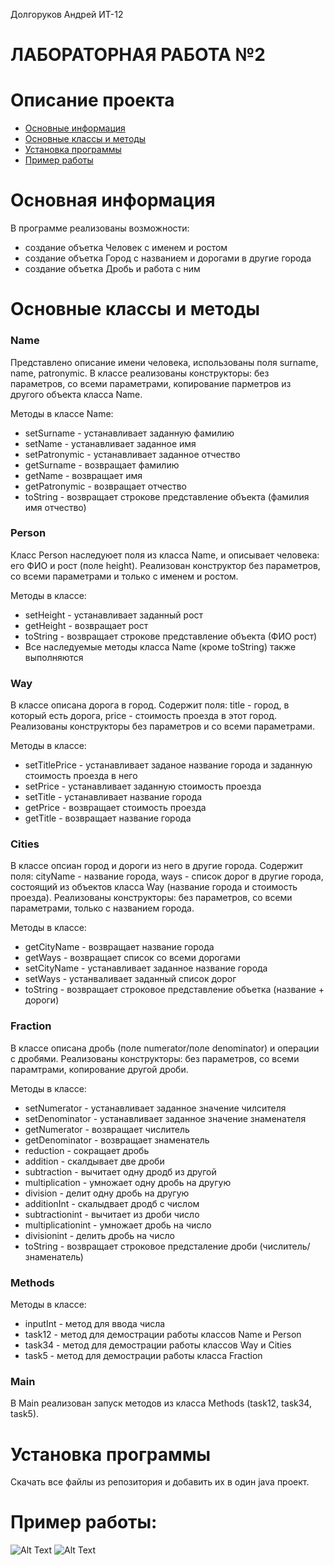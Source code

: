 Долгоруков Андрей ИТ-12
# ЛАБОРАТОРНАЯ РАБОТА №2

# Описание проекта
- [Основные информация](#Информация)
- [Основные классы и методы](#Методы)
- [Установка программы](#Установка)
- [Пример работы](#Пример)

<a name="Информация"></a> 
# Основная информация

В программе реализованы возможности:
- создание объетка Человек с именем и ростом
- создание объетка Город с названием и дорогами в другие города
- создание объетка Дробь и работа с ним

<a name="Методы"></a>
# Основные классы и методы
<h3> Name </h3> 

Представлено описание имени человека, использованы поля surname, name, patronymic. В классе реализованы конструкторы: без параметров, со всеми параметрами, копирование парметров из другого объекта класса Name. 

Методы в классе Name:
- setSurname - устанавливает заданную фамилию
- setName - устанавливает заданное имя
- setPatronymic - устанавливает заданное отчество
- getSurname - возвращает фамилию
- getName - возвращает имя
- getPatronymic - возвращает отчество
- toString - возвращает строкове представление объекта (фамилия имя отчество)

<h3> Person </h3>

Класс Person наследуюет поля из класса Name, и описывает человека: его ФИО и рост (поле height). Реализован конструктор без параметров, со всеми параметрами и только с именем и ростом.

Методы в классе:
- setHeight - устанавливает заданный рост
- getHeight - возвращает рост
- toString - возвращает строкове представление объекта (ФИО рост)
- Все наследуемые методы класса Name (кроме toString) также выполняются

<h3> Way </h3>

В классе описана дорога в город. Содержит поля: title - город, в который есть дорога, price - стоимость проезда в этот город. Реализованы конструкторы без параметров и со всеми параметрами.

Методы в классе:
- setTitlePrice - устанавливает заданое название города и заданную стоимость проезда в него
- setPrice - устанавливает заданную стоимость проезда
- setTitle - устанавливает название города
- getPrice - возвращает стоимость проезда
- getTitle - возвращает название города

<h3> Cities </h3>

В классе опсиан город и дороги из него в другие города. Содержит поля: cityName - название города, ways - список дорог в другие города, состоящий из объектов класса Way (название города и стоимость проезда). Реализованы конструкторы: без параметров, со всеми параметрами, только с названием города.

Методы в классе:
- getCityName - возвращает название города
- getWays - возвращает список со всеми дорогами
- setCityName - устанавливает заданное название города
- setWays - устанваливает заданный список дорог
- toString - возвращает строковое представление объетка (название + дороги)

<h3> Fraction </h3>

В классе описана дробь (поле numerator/поле denominator) и операции с дробями. Реализованы конструкторы: без параметров, со всеми парамтрами, копирование другой дроби.

Методы в классе:
- setNumerator - устанавливает заданное значение чилсителя
- setDenominator - устанавливает заданное значение знаменателя
- getNumerator - возвращает числитель
- getDenominator - возвращает знаменатель
- reduction - сокращает дробь
- addition - скалдывает две дроби
- subtraction - вычитает одну дродб из другой
- multiplication - умножает одну дробь на другую
- division - делит одну дробь на другую
- additionInt - скалыдвает дродб с числом
- subtractionint - вычитает из дроби число
- multiplicationint - умножает дробь на число
- divisionint - делить дробь на число
- toString - возвращает строковое предсталение дроби (числитель/знаменатель)

<h3> Methods </h3>

Методы в классе:
- inputInt - метод для ввода числа
- task12 - метод для демострации работы классов Name и Person
- task34 - метод для демострации работы классов Way и Cities
- task5 - метод для демострации работы класса Fraction

<h3> Main </h3>

В Main реализован запуск методов из класса Methods (task12, task34, task5).

<a name="Установка"></a> 
# Установка программы


Скачать все файлы из репозитория и добавить их в один java проект.

<a name="Пример"></a> 
# Пример работы:
![Alt Text](https://i.yapx.ru/azKPu.png)
![Alt Text](https://i.yapx.ru/azKQq.png)
